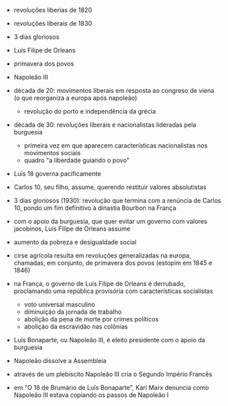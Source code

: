 - revoluções liberias de 1820
- revoluções liberais de 1830
- 3 dias gloriosos
- Luís Filipe de Orleans
- primavera dos povos
- Napoleão III





- década de 20: movimentos liberais em resposta ao congreso de viena (o que reorganiza a europa após napoleão)
	- revolução do porto e independência da grécia

- década de 30: revoluções liberais e nacionalistas lideradas pela burguesia
	- primeira vez em que aparecem características nacionalistas nos movimentos sociais
	- quadro "a liberdade guiando o povo"

- Luís 18 governa pacificamente
- Carlos 10, seu filho, assume, querendo restituir valores absolutistas
- 3 dias gloriosos (1930): revolução que termina com a renúncia de Carlos 10, pondo um fim definitivo à dinastia Bourbon na França

- com o apoio da burguesia, que quer evitar um governo com valores jacobinos, Luís Filipe de Orleans assume
- aumento da pobreza e desigualdade social

- cirse agrícola resulta em revoluções generalizadas na europa, chamadas, em conjunto, de primavera dos povos (estopim em 1845 e 1846)
- na França, o governo de Luís Filipe de Orleans é derrubado, proclamando uma república provisória com características socialistas
	- voto universal masculino
	- diminuição da jornada de trabalho
	- abolição da pena de morte por crimes políticos
	- abolição da escravidão nas colônias

- Luís Bonaparte, ou Napoleão III, é eleito presidente com o apoio da burguesia
- Napoleão dissolve a Assembleia
- através de um plebiscito Napoleão III cria o Segundo Império Francês
- em "O 18 de Brumário de Luís Bonaparte", Karl Marx denuncia como Napoleão III estava copiando os passos de Napoleão I